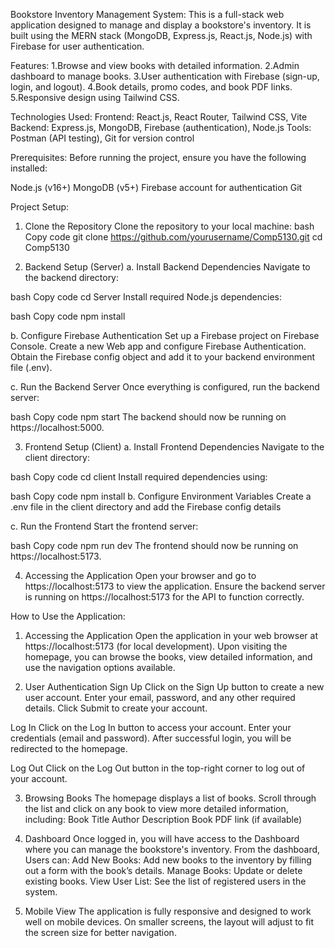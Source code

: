 Bookstore Inventory Management System:
This is a full-stack web application designed to manage and display a bookstore's inventory. It is built using the MERN stack (MongoDB, Express.js, React.js, Node.js) with Firebase for user authentication.

Features:
1.Browse and view books with detailed information.
2.Admin dashboard to manage books.
3.User authentication with Firebase (sign-up, login, and logout).
4.Book details, promo codes, and book PDF links.
5.Responsive design using Tailwind CSS.

Technologies Used:
Frontend: React.js, React Router, Tailwind CSS, Vite
Backend: Express.js, MongoDB, Firebase (authentication), Node.js
Tools: Postman (API testing), Git for version control

Prerequisites:
Before running the project, ensure you have the following installed:

Node.js (v16+)
MongoDB (v5+)
Firebase account for authentication
Git 

Project Setup:
1. Clone the Repository
Clone the repository to your local machine:
bash
Copy code
git clone https://github.com/yourusername/Comp5130.git
cd Comp5130

2. Backend Setup (Server)
a. Install Backend Dependencies
Navigate to the backend directory:

bash
Copy code
cd Server
Install required Node.js dependencies:

bash
Copy code
npm install

b. Configure Firebase Authentication
Set up a Firebase project on Firebase Console.
Create a new Web app and configure Firebase Authentication.
Obtain the Firebase config object and add it to your backend environment file (.env).

c. Run the Backend Server
Once everything is configured, run the backend server:

bash
Copy code
npm start
The backend should now be running on https://localhost:5000.

3. Frontend Setup (Client)
a. Install Frontend Dependencies
Navigate to the client directory:

bash
Copy code
cd client
Install required dependencies using:

bash
Copy code
npm install
b. Configure Environment Variables
Create a .env file in the client directory and add the Firebase config details

c. Run the Frontend
Start the frontend server:

bash
Copy code
npm run dev
The frontend should now be running on https://localhost:5173.

4. Accessing the Application
Open your browser and go to https://localhost:5173 to view the application.
Ensure the backend server is running on https://localhost:5173 for the API to function correctly.

How to Use the Application:

1. Accessing the Application
Open the application in your web browser at https://localhost:5173 (for local development).
Upon visiting the homepage, you can browse the books, view detailed information, and use the navigation options available.

2. User Authentication
Sign Up
Click on the Sign Up button to create a new user account.
Enter your email, password, and any other required details.
Click Submit to create your account.

Log In
Click on the Log In button to access your account.
Enter your credentials (email and password).
After successful login, you will be redirected to the homepage.

Log Out
Click on the Log Out button in the top-right corner to log out of your account.

3. Browsing Books
The homepage displays a list of books.
Scroll through the list and click on any book to view more detailed information, including:
Book Title
Author
Description
Book PDF link (if available)

4. Dashboard 
Once logged in, you will have access to the Dashboard where you can manage the bookstore's inventory.
From the dashboard, Users can:
Add New Books: Add new books to the inventory by filling out a form with the book’s details.
Manage Books: Update or delete existing books.
View User List: See the list of registered users in the system.

5. Mobile View
The application is fully responsive and designed to work well on mobile devices.
On smaller screens, the layout will adjust to fit the screen size for better navigation.
